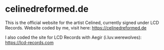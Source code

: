 # celinedreformed.de

This is the official website for the artist Celined, currently signed under LCD Records.
Website coded by me, visit here: https://celinedreformed.de

I also coded the site for LCD Records with Aegir (i.luv.werewolves): https://lcd-records.com
